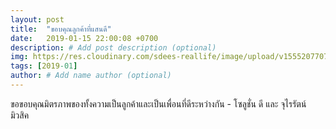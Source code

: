 ```yaml
---
layout: post
title:  "ขอบคุณลูกค้าที่แสนดี"
date:   2019-01-15 22:00:08 +0700
description: # Add post description (optional)
img: https://res.cloudinary.com/sdees-reallife/image/upload/v1555207707/Screenshot_from_2019-04-14_09-06-54.png # Add image post (optional)
tags: [2019-01]
author: # Add name author (optional)
---
```

ขอขอบคุณมิตรภาพของทั้งความเป็นลูกค้าและเป็นเพื่อนที่ดีระหว่างกัน - โซลูชั่น ดี และ จุไรรัตน์ มิวสิค

